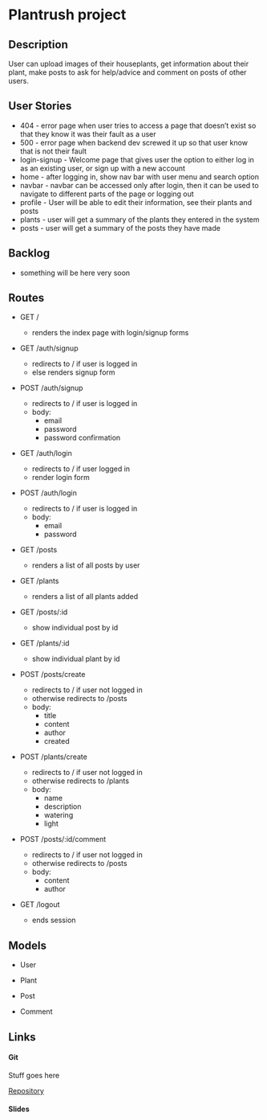 # Plantrush project

## Description

User can upload images of their houseplants, get information about their plant, make posts to ask for help/advice and comment on posts of other users.

## User Stories

- 404 - error page when user tries to access a page that doesn’t exist so that they know it was their fault as a user
- 500 - error page when backend dev screwed it up so that user know that is not their fault
- login-signup - Welcome page that gives user the option to either log in as an existing user, or sign up with a new account
- home - after logging in, show nav bar with user menu and search option 
- navbar - navbar can be accessed only after login, then it can be used to navigate to different parts of the page or logging out
- profile - User will be able to edit their information, see their plants and posts
- plants - user will get a summary of the plants they entered in the system
- posts - user will get a summary of the posts they have made

## Backlog

- something will be here very soon

## Routes

* GET /
  * renders the index page with login/signup forms

* GET /auth/signup
  * redirects to / if user is logged in
  * else renders signup form

* POST /auth/signup
  * redirects to / if user is logged in
  * body:
    * email
    * password
    * password confirmation

* GET /auth/login
  * redirects to / if user logged in
  * render login form 

* POST /auth/login
  * redirects to / if user is logged in
  * body:
    * email
    * password

* GET /posts 
  * renders a list of all posts by user

* GET /plants 
  * renders a list of all plants added

* GET /posts/:id
  * show individual post by id

* GET /plants/:id
  * show individual plant by id

* POST /posts/create
  * redirects to / if user not logged in
  * otherwise redirects to /posts
  * body:
    * title
    * content
    * author
    * created

* POST /plants/create
  * redirects to / if user not logged in
  * otherwise redirects to /plants
  * body:
    * name
    * description
    * watering
    * light

* POST /posts/:id/comment
  * redirects to / if user not logged in
  * otherwise redirects to /posts
  * body:
    * content
    * author


* GET /logout
  * ends session

## Models

* User

* Plant

* Post

* Comment


## Links

#### Git


Stuff goes here


[Repository](url)

#### Slides